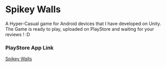 # Spikey Walls
A Hyper-Casual game for Android devices that I have developed on Unity.
The Game is ready to play, uploaded on PlayStore and waiting for your reviews ! :D
### PlayStore App Link
[Spikey Walls](https://play.google.com/store/apps/details?id=com.CrossBox.SpikeyWalls)
